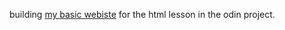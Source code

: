 building <a href="https://kojokwakye.github.io/odin-recipes/">my basic webiste</a> for the html lesson in the odin project. 
